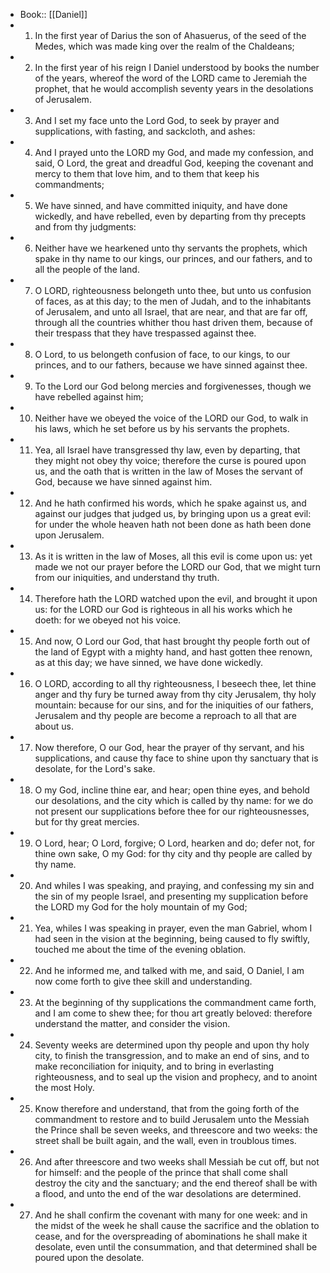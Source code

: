 - Book:: [[Daniel]]
- 1. In the first year of Darius the son of Ahasuerus, of the seed of the Medes, which was made king over the realm of the Chaldeans;
- 2. In the first year of his reign I Daniel understood by books the number of the years, whereof the word of the LORD came to Jeremiah the prophet, that he would accomplish seventy years in the desolations of Jerusalem.
- 3. And I set my face unto the Lord God, to seek by prayer and supplications, with fasting, and sackcloth, and ashes:
- 4. And I prayed unto the LORD my God, and made my confession, and said, O Lord, the great and dreadful God, keeping the covenant and mercy to them that love him, and to them that keep his commandments;
- 5. We have sinned, and have committed iniquity, and have done wickedly, and have rebelled, even by departing from thy precepts and from thy judgments:
- 6. Neither have we hearkened unto thy servants the prophets, which spake in thy name to our kings, our princes, and our fathers, and to all the people of the land.
- 7. O LORD, righteousness belongeth unto thee, but unto us confusion of faces, as at this day; to the men of Judah, and to the inhabitants of Jerusalem, and unto all Israel, that are near, and that are far off, through all the countries whither thou hast driven them, because of their trespass that they have trespassed against thee.
- 8. O Lord, to us belongeth confusion of face, to our kings, to our princes, and to our fathers, because we have sinned against thee.
- 9. To the Lord our God belong mercies and forgivenesses, though we have rebelled against him;
- 10. Neither have we obeyed the voice of the LORD our God, to walk in his laws, which he set before us by his servants the prophets.
- 11. Yea, all Israel have transgressed thy law, even by departing, that they might not obey thy voice; therefore the curse is poured upon us, and the oath that is written in the law of Moses the servant of God, because we have sinned against him.
- 12. And he hath confirmed his words, which he spake against us, and against our judges that judged us, by bringing upon us a great evil: for under the whole heaven hath not been done as hath been done upon Jerusalem.
- 13. As it is written in the law of Moses, all this evil is come upon us: yet made we not our prayer before the LORD our God, that we might turn from our iniquities, and understand thy truth.
- 14. Therefore hath the LORD watched upon the evil, and brought it upon us: for the LORD our God is righteous in all his works which he doeth: for we obeyed not his voice.
- 15. And now, O Lord our God, that hast brought thy people forth out of the land of Egypt with a mighty hand, and hast gotten thee renown, as at this day; we have sinned, we have done wickedly.
- 16. O LORD, according to all thy righteousness, I beseech thee, let thine anger and thy fury be turned away from thy city Jerusalem, thy holy mountain: because for our sins, and for the iniquities of our fathers, Jerusalem and thy people are become a reproach to all that are about us.
- 17. Now therefore, O our God, hear the prayer of thy servant, and his supplications, and cause thy face to shine upon thy sanctuary that is desolate, for the Lord's sake.
- 18. O my God, incline thine ear, and hear; open thine eyes, and behold our desolations, and the city which is called by thy name: for we do not present our supplications before thee for our righteousnesses, but for thy great mercies.
- 19. O Lord, hear; O Lord, forgive; O Lord, hearken and do; defer not, for thine own sake, O my God: for thy city and thy people are called by thy name.
- 20. And whiles I was speaking, and praying, and confessing my sin and the sin of my people Israel, and presenting my supplication before the LORD my God for the holy mountain of my God;
- 21. Yea, whiles I was speaking in prayer, even the man Gabriel, whom I had seen in the vision at the beginning, being caused to fly swiftly, touched me about the time of the evening oblation.
- 22. And he informed me, and talked with me, and said, O Daniel, I am now come forth to give thee skill and understanding.
- 23. At the beginning of thy supplications the commandment came forth, and I am come to shew thee; for thou art greatly beloved: therefore understand the matter, and consider the vision.
- 24. Seventy weeks are determined upon thy people and upon thy holy city, to finish the transgression, and to make an end of sins, and to make reconciliation for iniquity, and to bring in everlasting righteousness, and to seal up the vision and prophecy, and to anoint the most Holy.
- 25. Know therefore and understand, that from the going forth of the commandment to restore and to build Jerusalem unto the Messiah the Prince shall be seven weeks, and threescore and two weeks: the street shall be built again, and the wall, even in troublous times.
- 26. And after threescore and two weeks shall Messiah be cut off, but not for himself: and the people of the prince that shall come shall destroy the city and the sanctuary; and the end thereof shall be with a flood, and unto the end of the war desolations are determined.
- 27. And he shall confirm the covenant with many for one week: and in the midst of the week he shall cause the sacrifice and the oblation to cease, and for the overspreading of abominations he shall make it desolate, even until the consummation, and that determined shall be poured upon the desolate.
